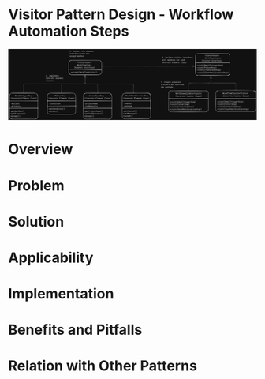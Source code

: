 # Visitor Pattern Design - Workflow Automation Steps
![Visitor Pattern](Visitor.png)

# Overview


# Problem

# Solution


# Applicability


# Implementation


# Benefits and Pitfalls


# Relation with Other Patterns

